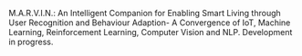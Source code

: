 M.A.R.V.I.N.: An Intelligent Companion for Enabling Smart Living
through User Recognition and Behaviour Adaption- A Convergence of
IoT, Machine Learning, Reinforcement Learning, Computer Vision and
NLP. Development in progress.



